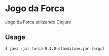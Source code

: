 # Jogo da Forca

Jogo da Forca utilizando Clojure

## Usage

    $ java -jar forca-0.1.0-standalone.jar [args]

